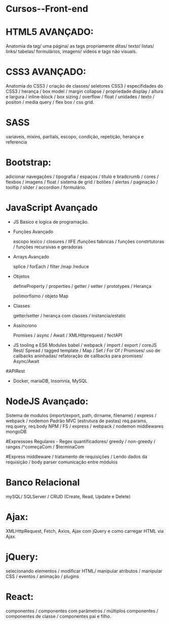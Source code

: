 # Cursos--Front-end
# HTML5 AVANÇADO:
Anatomia da tag/ uma página/ as tags propriamente ditas/ texto/ listas/ links/ tabelas/ formulários, 
imagens/ vídeos e tags não visuais.

# CSS3 AVANÇADO: 
Anatomia do CSS3 / criação de classes/ seletores CSS3 / especifidades do CSS3 / 
herança / box model / margin collapse / propriedade display / altura e largura / 
inline-block / box sizing / overflow / float / unidades / texto / positon / media query /
flex box / css grid. 

# SASS 
variaveis, mixins, partials, escopo, condição, repetição, herança e referencia

# Bootstrap: 
adicionar navegações / tipografia / espaços / título e bradcrumb / cores / flexbox / imagens / float / 
sistema de grid / botões / alertas / paginação / tooltip / slider / accordion / formulário.

# JavaScript Avançado
* JS Basico e logica de programação.
* Funções Avançado

  escopo lexico / closures / IIFE /funções fabricas / funções constrtutoras / funções recursivas e geradoras

* Arrays Avançado 

  splice / forEach / filter /map /reduce

* Objetos

  defineProperty / properties / getter / setter / prototypes / Herança

  polimorfismo / objeto Map

* Classes

  getter/setter  / herança com classes / instancia/estatic

* Assíncrono

  Promises / async / Await / XMLHttprequest / fectAPI 

* JS tooling e ES6 Modules
  babel / webpack / import / export / coreJS
  Rest/ Spread / tagged template / Map / Set / 
  For Of / Promises/ uso de callbacks aninhadas/ 
  refatoração de callbacks para promises/ Async/Await
  
#APIRest 
* Docker, mariaDB, Insomnia, MySQL

# NodeJS Avançado: 
  Sistema de modulos (import/export, path, dirname, filename) /
  express / webpack / nodemon
  Padrão MVC (estrutura de pastas)
  req.params, req.query, req.body
  NPM / FS /
  express / webpack / nodemon
  middlewares 
  mongoDB
 
 #Expressoes Regulares - Regex
 quantificadores/ greedy / non-greedy / ranges /^começaCom / $terminaCom
 
#Express 
middleware / tratamento de requisições / Lendo dados da requisição / body parser
comunicação entre módulos

# Banco Relacional
mySQL/ SQLServer / CRUD (Create, Read, Update e Delete)

# Ajax: 
  XMLHttpRequest, Fetch, Axios, Ajax com jQuery e como carregar HTML via Ajax.

# jQuery: 
selecionando elementos / modificar HTML/ manipular atributos / manipular CSS / eventos / animação / plugins 

# React: 
componentes / componentes com parâmetros / múltiplos componentes / componentes de classe / componentes pai e filho.
